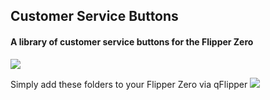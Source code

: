 ## Customer Service Buttons
#### A library of customer service buttons for the Flipper Zero
![](https://fastly.4sqi.net/img/general/600x600/32532_PyphHUMtTf9H28MqsCs4BerfINhJaNB7d6Vg7q1By8w.jpg)

Simply add these folders to your Flipper Zero via qFlipper
![](https://snipboard.io/L1M3Oe.jpg)
